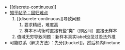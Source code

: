 - [[discrete-continuous]]
- [知乎帖子：回归难点](https://www.zhihu.com/question/59829734/answer/1996265463)
    1. [[discrete-continuous]]导致问题
       1. 要求精细，难度高
       2. 样本不均衡时直接有些“类”（即区间）直接无样本
    2. 值域无穷导致问题：新样本真实label没见过没法外推
- 可能联系（解决方法）：先分[[bucket]]，然后桶内finetune